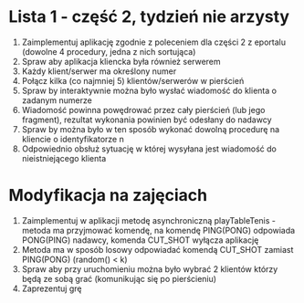 # Lista 1 - część 2, tydzień nie arzysty

1. Zaimplementuj aplikację zgodnie z poleceniem dla części 2 z eportalu (dowolne 4 procedury, jedna z nich sortująca)
2. Spraw aby aplikacja kliencka była również serwerem
3. Każdy klient/serwer ma określony numer
4. Połącz kilka (co najmniej 5) klientów/serwerów w pierścień
5. Spraw by interaktywnie można było wysłać wiadomość do klienta o zadanym numerze
6. Wiadomość powinna powędrować przez cały pierścień (lub jego fragment), rezultat wykonania powinien być odesłany do nadawcy
7. Spraw by można było w ten sposób wykonać dowolną procedurę na kliencie o identyfikatorze n
8. Odpowiednio obsłuż sytuację w której wysyłana jest wiadomość do nieistniejącego klienta


# Modyfikacja na zajęciach

1. Zaimplementuj w aplikacji metodę asynchroniczną playTableTenis - metoda ma przyjmować komendę, na komendę PING(PONG) odpowiada PONG(PING) nadawcy, komenda CUT_SHOT wyłącza aplikację
2. Metoda ma w sposób losowy odpowiadać komendą CUT_SHOT zamiast PING(PONG) (random() < k)
3. Spraw aby przy uruchomieniu można było wybrać 2 klientów którzy będą ze sobą grać (komunikując się po pierścieniu)
4. Zaprezentuj grę
